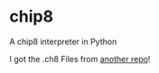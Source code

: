 # chip8
A chip8 interpreter in Python

I got the .ch8 Files from <a href="https://github.com/dmatlack/chip8/tree/master/roms">another repo</a>!
